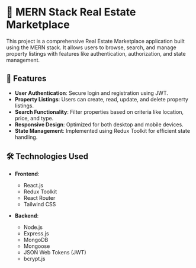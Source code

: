 # 🏡 MERN Stack Real Estate Marketplace

This project is a comprehensive Real Estate Marketplace application built using the MERN stack. It allows users to browse, search, and manage property listings with features like authentication, authorization, and state management.

## 🚀 Features

- **User Authentication**: Secure login and registration using JWT.
- **Property Listings**: Users can create, read, update, and delete property listings.
- **Search Functionality**: Filter properties based on criteria like location, price, and type.
- **Responsive Design**: Optimized for both desktop and mobile devices.
- **State Management**: Implemented using Redux Toolkit for efficient state handling.

## 🛠️ Technologies Used

- **Frontend**:
  - React.js
  - Redux Toolkit
  - React Router
  - Tailwind CSS

- **Backend**:
  - Node.js
  - Express.js
  - MongoDB
  - Mongoose
  - JSON Web Tokens (JWT)
  - bcrypt.js


